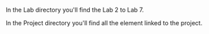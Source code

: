 In the Lab directory you'll find the Lab 2 to Lab 7.

In the Project directory you'll find all the element linked to the project.
